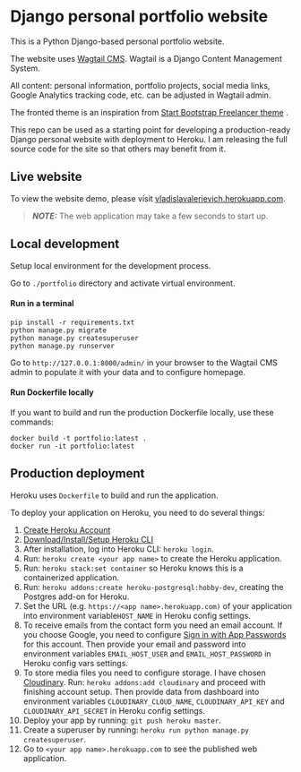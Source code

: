 # Django personal portfolio website

This is a Python Django-based personal portfolio website.

The website uses [Wagtail CMS](https://wagtail.org/). Wagtail is a Django Content Management System.

All content: personal information, portfolio projects, social media links, Google Analytics tracking code, etc. can be
adjusted in Wagtail admin.

The fronted theme is an inspiration from [Start Bootstrap Freelancer theme](https://startbootstrap.com/theme/freelancer)
.

This repo can be used as a starting point for developing a production-ready Django personal website with deployment to
Heroku. I am releasing the full source code for the site so that others may benefit from it.

## Live website

To view the website demo, please visit [vladislavalerievich.herokuapp.com](https://vladislavalerievich.herokuapp.com/).

> **_NOTE:_**  The web application may take a few seconds to start up.

## Local development

Setup local environment for the development process.

Go to `./portfolio` directory and activate virtual environment.

#### Run in a terminal

```shell
pip install -r requirements.txt
python manage.py migrate
python manage.py createsuperuser
python manage.py runserver
```

Go to `http://127.0.0.1:8000/admin/` in your browser to the Wagtail CMS admin to populate it with your data and to
configure homepage.

#### Run Dockerfile locally

If you want to build and run the production Dockerfile locally, use these commands:

```shell
docker build -t portfolio:latest .  
docker run -it portfolio:latest
```

## Production deployment

Heroku uses `Dockerfile` to build and run the application.

To deploy your application on Heroku, you need to do several things:

1) [Create Heroku Account](https://signup.heroku.com/dc)
2) [Download/Install/Setup Heroku CLI](https://devcenter.heroku.com/articles/heroku-cli#download-and-install)
3) After installation, log into Heroku CLI: `heroku login`.
4) Run: `heroku create <your app name>` to create the Heroku application.
5) Run: `heroku stack:set container` so Heroku knows this is a containerized application.
6) Run: `heroku addons:create heroku-postgresql:hobby-dev`, creating the Postgres add-on for Heroku.
7) Set the URL (e.g. `https://<app name>.herokuapp.com)` of your application into environment variable`HOST_NAME` in
   Heroku config settings.
8) To receive emails from the contact form you need an email account. If you choose Google, you need to
   configure [Sign in with App Passwords]( https://support.google.com/accounts/answer/185833?hl=en) for this account.
   Then provide your email and password into environment variables `EMAIL_HOST_USER`
   and `EMAIL_HOST_PASSWORD` in Heroku config vars settings.
9) To store media files you need to configure storage. I have chosen [Cloudinary](https://cloudinary.com/).
   Run: `heroku addons:add cloudinary` and proceed with finishing account setup. Then provide data from dashboard into
   environment variables `CLOUDINARY_CLOUD_NAME`, `CLOUDINARY_API_KEY` and `CLOUDINARY_API_SECRET` in Heroku config
   settings.
10) Deploy your app by running: `git push heroku master`.
11) Create a superuser by running: `heroku run python manage.py createsuperuser`.
12) Go to `<your app name>.herokuapp.com` to see the published web application.



